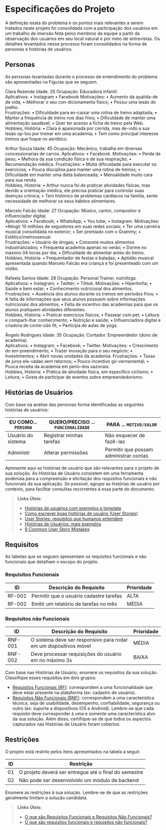 # Especificações do Projeto

A definição exata do problema e os pontos mais relevantes a serem tratados neste projeto foi consolidada com a participação dos usuários em um trabalho de imersão feita pelos membros da equipe a partir da observação dos usuários em seu local natural e por meio de entrevistas. Os detalhes levantados nesse processo foram consolidados na forma de personas e histórias de usuários.

## Personas

As personas levantadas durante o processo de entendimento do problema são apresentadas na Figuras que se seguem.

 
Clara Rezende
	Idade: 26
Ocupação: Educadora infantil.	
Aplicativos:
• Instagram
• Facebook
Motivações:
• Aumento da qualida-de de vida;
• Melhorar o seu con-dicionamento físico;
• Possui uma lesão do joelho.	
Frustrações:
• Dificuldade para en-caixar uma rotina de treino adaptada;
• Manter a frequência de treino nos dias frios;
• Dificuldade de manter uma alimentação saudável;
• Quer ter acesso a ficha de treino pela Web.	
Hobbies, História:
• Clara é apaixonada por corrida, mas de-vido a sua lesão op-tou por treinar em uma academia;
• Tem como principal interesse treinos que foque no aeróbico.

Arthur Souza
	Idade: 45
Ocupação: Mecânico, trabalha em diversas concessionarias de carros.	
Aplicativos:
• Facebook.
Motivações:
• Perda de peso;
• Melhora da sua condição física e de sua respiração;
• Recomendação médica.
Frustrações:
• Muita dificuldade para executar os exercícios;
• Pouca disciplina para manter uma rotina de treinos;
• Dificuldade em manter uma dieta balanceada;
• Mensalidade muito cara para sua renda.	
Hobbies, História:
• Arthur nunca foi de praticar atividades físicas, mas devido a orientação médica, ele precisa praticar para controlar suas doenças crônica;
• Tem histórico de problemas cardíacos na família, sente necessidade de melhorar os seus hábitos alimentares.


 Marcelo Falcão
	Idade: 27
Ocupação: Músico, cantor, compositor e influenciador digital. 	
Aplicativos:
• Facebook;
• WhatsApp;
• You tube;
• Instagram.
Motivações:
•Atingir 10 milhões de seguidores em suas redes sociais;
• Ter uma carreira musical consolidada no exterior;
• Ser premiado com o Grammy;
• Estético/metrossexual.	
Frustrações:
• Usuário de drogas;
• Consome muitos alimentos industrializados;
• Frequenta academia apenas no verão;
• Dorme no máximo 04 horas por dia;
• Dificuldade de alimentar antes do treino.	
Hobbies, História:
• Frequentador de festas e baladas;
• Aptidão musical apresentada quando Marcelo Falcão era criança e foi presenteado com um violão.


 Rafaela Santos
	Idade: 28
Ocupação: Personal Trainer, nutróloga. 	
Aplicativos:
• Instagram;
• Twitter;
• Tiktok.
Motivações:
• Hipertrofia;
• Saúde e bem estar;
• Conhecimento nutricional dos alimentos.	
Frustrações:
• Ausência dos alunos durante os treinos em períodos frios;
• A falta de informações que seus alunos possuem sobre informações nutricionais dos alimentos; 
• Falta de incentivo das academias para que os alunos pratiquem atividades diferentes.	
Hobbies, História:
• Praticar exercícios físicos;
• Passear com pet;
• Leitura e comparti-lhar conhecimento;
• Nutrição e saúde;
• Influenciadora digital e criadora de conte-údo fit;
• Participa de aulas de yoga.



Ângelo Rodrigues
	Idade: 35
Ocupação: Contador.
Empreendedor (dono de academia).	
Aplicativos:
• Instagram;
• Facebook;
• Twitter.
Motivações:
• Crescimento do em-preendimento;
• Trazer inovação para o seu negócio;
• Investimentos;
• Abrir novas unidades da academia.	
Frustrações:
• Taxas de juros ele-vadas sem retornos;
• Pouco incentivo go-vernamental;
• Pouca receita da academia em perío-dos sazonais.	
Hobbies, História:
• Prática de atividade física, em específico ciclismo;
• Leitura;
• Gosta de participar de eventos sobre empreendedorismo.


## Histórias de Usuários

Com base na análise das personas forma identificadas as seguintes histórias de usuários:

|EU COMO... `PERSONA`| QUERO/PRECISO ... `FUNCIONALIDADE` |PARA ... `MOTIVO/VALOR`                 |
|--------------------|------------------------------------|----------------------------------------|
|Usuário do sistema  | Registrar minhas tarefas           | Não esquecer de fazê-las               |
|Administr           | Alterar permissões                 | Permitir que possam administrar contas |

Apresente aqui as histórias de usuário que são relevantes para o projeto de sua solução. As Histórias de Usuário consistem em uma ferramenta poderosa para a compreensão e elicitação dos requisitos funcionais e não funcionais da sua aplicação. Se possível, agrupe as histórias de usuário por contexto, para facilitar consultas recorrentes à essa parte do documento.

> **Links Úteis**:
> - [Histórias de usuários com exemplos e template](https://www.atlassian.com/br/agile/project-management/user-stories)
> - [Como escrever boas histórias de usuário (User Stories)](https://medium.com/vertice/como-escrever-boas-users-stories-hist%C3%B3rias-de-usu%C3%A1rios-b29c75043fac)
> - [User Stories: requisitos que humanos entendem](https://www.luiztools.com.br/post/user-stories-descricao-de-requisitos-que-humanos-entendem/)
> - [Histórias de Usuários: mais exemplos](https://www.reqview.com/doc/user-stories-example.html)
> - [9 Common User Story Mistakes](https://airfocus.com/blog/user-story-mistakes/)

## Requisitos

As tabelas que se seguem apresentam os requisitos funcionais e não funcionais que detalham o escopo do projeto.

### Requisitos Funcionais

|ID    | Descrição do Requisito  | Prioridade |
|------|-----------------------------------------|----|
|RF-001| Permitir que o usuário cadastre tarefas | ALTA | 
|RF-002| Emitir um relatório de tarefas no mês   | MÉDIA |


### Requisitos não Funcionais

|ID     | Descrição do Requisito  |Prioridade |
|-------|-------------------------|----|
|RNF-001| O sistema deve ser responsivo para rodar em um dispositivos móvel | MÉDIA | 
|RNF-002| Deve processar requisições do usuário em no máximo 3s |  BAIXA | 

Com base nas Histórias de Usuário, enumere os requisitos da sua solução. Classifique esses requisitos em dois grupos:

- [Requisitos Funcionais
 (RF)](https://pt.wikipedia.org/wiki/Requisito_funcional):
 correspondem a uma funcionalidade que deve estar presente na
  plataforma (ex: cadastro de usuário).
- [Requisitos Não Funcionais
  (RNF)](https://pt.wikipedia.org/wiki/Requisito_n%C3%A3o_funcional):
  correspondem a uma característica técnica, seja de usabilidade,
  desempenho, confiabilidade, segurança ou outro (ex: suporte a
  dispositivos iOS e Android).
Lembre-se que cada requisito deve corresponder à uma e somente uma
característica alvo da sua solução. Além disso, certifique-se de que
todos os aspectos capturados nas Histórias de Usuário foram cobertos.

## Restrições

O projeto está restrito pelos itens apresentados na tabela a seguir.

|ID| Restrição                                             |
|--|-------------------------------------------------------|
|01| O projeto deverá ser entregue até o final do semestre |
|02| Não pode ser desenvolvido um módulo de backend        |


Enumere as restrições à sua solução. Lembre-se de que as restrições geralmente limitam a solução candidata.

> **Links Úteis**:
> - [O que são Requisitos Funcionais e Requisitos Não Funcionais?](https://codificar.com.br/requisitos-funcionais-nao-funcionais/)
> - [O que são requisitos funcionais e requisitos não funcionais?](https://analisederequisitos.com.br/requisitos-funcionais-e-requisitos-nao-funcionais-o-que-sao/)
